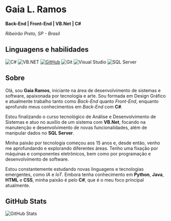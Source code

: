 
# **Gaia L. Ramos**

**Back-End | Front-End | VB.Net | C#**

*Ribeirão Preto, SP - Brasil*

## **Linguagens e habilidades**

![C#](https://img.shields.io/badge/C%23-239120?style=for-the-badge&logo=c-sharp&logoColor=white) ![VB.NET](https://img.shields.io/badge/VB.NET-blue.svg) [![GitHub](https://img.shields.io/badge/GitHub-100000?style=for-the-badge&logo=github&logoColor=white)](https://github.com/gaiaramos) ![Git](https://img.shields.io/badge/GIT-E44C30?style=for-the-badge&logo=git&logoColor=white) ![Visual Studio](https://img.shields.io/badge/IDE-Visual%20Studio-purple?style=for-the-badge&logo=visual-studio&logoColor=white) ![SQL Server](https://img.shields.io/badge/Database-SQL%20Server-CC2927.svg)


## **Sobre**

Olá, sou **Gaia Ramos**, iniciante na área de desenvolvimento de sistemas e software, apaixonada por tecnologia e arte. Sou formada em Design Gráfico e atualmente trabalho tanto como *Back-End* quanto *Front-End*, enquanto aprofundo meus conhecimentos em *Back-End* com **C#**.

Estou finalizando o curso tecnológico de Análise e Desenvolvimento de Sistemas e atuo no auxílio de um sistema com **VB.Net**, focando na manutenção e desenvolvimento de novas funcionalidades, além de manipular dados no **SQL Server**.

Minha paixão por tecnologia começou aos 15 anos e, desde então, venho me aprofundando e explorando diferentes áreas. Tenho uma fixação por máquinas e componentes eletrônicos, bem como por programação e desenvolvimento de software.

Estou constantemente estudando novas linguagens e tecnologias emergentes, como *IA* e *IoT*. Embora tenha conhecimento em **Python**, **Java**, **HTML** e **CSS**, minha paixão é pelo **C#**, que é o meu foco principal atualmente.

## **GitHub Stats**

![GitHub Stats](https://github-readme-stats.vercel.app/api?username=gaiaramos&theme=transparent&bg_color=000&border_color=30A3DC&show_icons=true&icon_color=30A3DC&title_color=EC63A1&text_color=FFF&hide_title=true&hide=stars)
